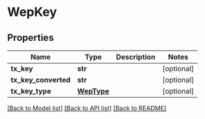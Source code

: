 # WepKey

## Properties
Name | Type | Description | Notes
------------ | ------------- | ------------- | -------------
**tx_key** | **str** |  | [optional] 
**tx_key_converted** | **str** |  | [optional] 
**tx_key_type** | [**WepType**](WepType.md) |  | [optional] 

[[Back to Model list]](../README.md#documentation-for-models) [[Back to API list]](../README.md#documentation-for-api-endpoints) [[Back to README]](../README.md)


